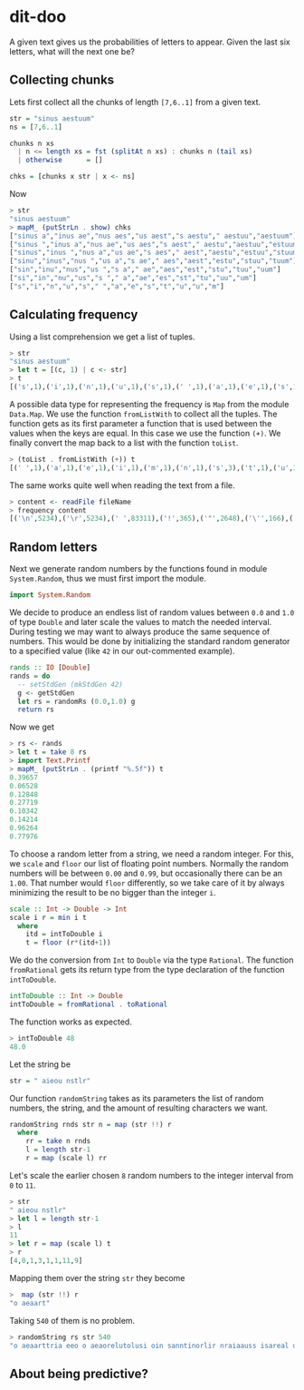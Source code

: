 # dit-doo

A given text gives us the probabilities of letters to appear. Given the last six letters, what will the next one be?

## Collecting chunks

Lets first collect all the chunks of length `[7,6..1]` from a given text.

```haskell
str = "sinus aestuum"
ns = [7,6..1]

chunks n xs 
  | n <= length xs = fst (splitAt n xs) : chunks n (tail xs)
  | otherwise      = []

chks = [chunks x str | x <- ns]
```

Now

```haskell
> str
"sinus aestuum"
> mapM_ (putStrLn . show) chks
["sinus a","inus ae","nus aes","us aest","s aestu"," aestuu","aestuum"]
["sinus ","inus a","nus ae","us aes","s aest"," aestu","aestuu","estuum"]
["sinus","inus ","nus a","us ae","s aes"," aest","aestu","estuu","stuum"]
["sinu","inus","nus ","us a","s ae"," aes","aest","estu","stuu","tuum"]
["sin","inu","nus","us ","s a"," ae","aes","est","stu","tuu","uum"]
["si","in","nu","us","s "," a","ae","es","st","tu","uu","um"]
["s","i","n","u","s"," ","a","e","s","t","u","u","m"]
```

## Calculating frequency

Using a list comprehension we get a list of tuples.

```haskell
> str
"sinus aestuum"
> let t = [(c, 1) | c <- str]
> t
[('s',1),('i',1),('n',1),('u',1),('s',1),(' ',1),('a',1),('e',1),('s',1),('t',1),('u',1),('u',1),('m',1)]
```

A possible data type for representing the frequency is `Map` from the module `Data.Map`. We use the function `fromListWith` to collect all the tuples. The function gets as its first parameter a function that is used between the values when the keys are equal. In this case we use the function `(+)`. We finally convert the map back to a list with the function `toList`.

```haskell
> (toList . fromListWith (+)) t
[(' ',1),('a',1),('e',1),('i',1),('m',1),('n',1),('s',3),('t',1),('u',3)]
```

The same works quite well when reading the text from a file.

```haskell
> content <- readFile fileName
> frequency content
[('\n',5234),('\r',5234),(' ',83311),('!',365),('"',2648),('\'',166),('(',15),(')',15),('*',15),('+',1),(',',6678),('-',1180),('.',4881),('/',35),('0',15),('1',46),('2',37),('3',28),('4',20),('5',14),('6',13),('7',10),('8',13),('9',11),(':',49),(';',411),('<',70),('>',70),('?',443),('A',712),('B',298),('C',179),('D',145),('E',295),('F',147),('G',132),('H',723),('I',2649),('J',41),('K',33),('L',135),('M',387),('N',293),('O',227),('P',318),('Q',16),('R',172),('S',410),('T',1071),('U',84),('V',41),('W',613),('X',1),('Y',146),('Z',2),('[',16),(']',16),('a',29744),('b',4992),('c',10664),('d',15785),('e',48156),('f',9337),('g',6918),('h',20639),('i',22996),('j',353),('k',2609),('l',15644),('m',9357),('n',25238),('o',28939),('p',6301),('q',348),('r',22354),('s',23226),('t',33047),('u',11846),('v',3947),('w',8721),('x',821),('y',7594),('z',209),('\163',1),('\65279',1)]
```

## Random letters

Next we generate random numbers by the functions found in module `System.Random`, thus we must first import the module.

```haskell
import System.Random
```

We decide to produce an endless list of random values between `0.0` and `1.0` of type `Double` and later scale the values to match the needed interval. During testing we may want to always produce the same sequence of numbers. This would be done by initializing the standard random generator to a specified value (like `42` in our out-commented example).

```haskell
rands :: IO [Double]
rands = do
  -- setStdGen (mkStdGen 42)
  g <- getStdGen
  let rs = randomRs (0.0,1.0) g 
  return rs
```

Now we get

```haskell
> rs <- rands
> let t = take 8 rs
> import Text.Printf
> mapM_ (putStrLn . (printf "%.5f")) t
0.39657
0.06528
0.12848
0.27719
0.10342
0.14214
0.96264
0.77976
```

To choose a random letter from a string, we need a random integer. For this, we `scale` and `floor` our list of floating point numbers. Normally the random numbers will be between `0.00` and `0.99`, but occasionally there can be an `1.00`. That number would `floor` differently, so we take care of it by always minimizing the result to be no bigger than the integer `i`.

```haskell
scale :: Int -> Double -> Int
scale i r = min i t
  where
    itd = intToDouble i
    t = floor (r*(itd+1))
```

We do the conversion from `Int` to `Double` via the type `Rational`. The function `fromRational` gets its return type from the type declaration of the function `intToDouble`. 

```haskell
intToDouble :: Int -> Double
intToDouble = fromRational . toRational
```

The function works as expected.

```haskell
> intToDouble 48
48.0
```

Let the string be

```haskell
str = " aieou nstlr"
```

Our function `randomString` takes as its parameters the list of random numbers, the string, and the amount of resulting characters we want.

```haskell
randomString rnds str n = map (str !!) r
  where
    rr = take n rnds
    l = length str-1
    r = map (scale l) rr
```

Let's scale the earlier chosen `8` random numbers to the integer interval from `0` to `11`.

```haskell
> str
" aieou nstlr"
> let l = length str-1
> l
11
> let r = map (scale l) t
> r
[4,0,1,3,1,1,11,9]
```

Mapping them over the string `str` they become

```haskell
>  map (str !!) r
"o aeaart"
```

Taking `540` of them is no problem.

```haskell
> randomString rs str 540
"o aeaarttria eeo o aeaorelutolusi oin sanntinorlir nraiaauss isareal utitieoanlesle  salrnarel lnsstut onos s e tneorstsat irassore ontul o etu a rlneta llaanreo  reutn eu roertsto  eirrnitlersse atasnnnt usi usniles su aa  ttsoonnriooluasuoart uauneuaaoustasrn u una nealuasor esaotua an iatasl  s un   aetreliselrisaetn iotlta sr su otnaat n urnesl   trrnirul su tnine nnaneio  r  isulss  seeua t  rrso ntau lesno a nntt u tooarrisisslsnn natoilo   rarsit sueeiaueseeoiolisuunu rlsurnn otaoeooelae nn  r oittsis ns ou el srnuleiutnlnre  t"
```


## About being predictive?


```haskell

```



```haskell

```



```haskell

```

